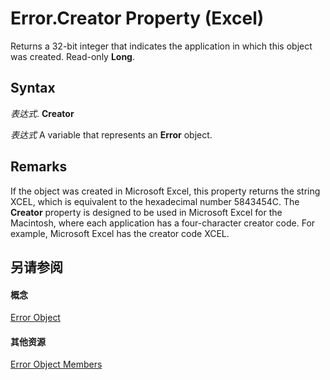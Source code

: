 
# Error.Creator Property (Excel)

Returns a 32-bit integer that indicates the application in which this object was created. Read-only  **Long**.


## Syntax

 _表达式_. **Creator**

 _表达式_ A variable that represents an **Error** object.


## Remarks

If the object was created in Microsoft Excel, this property returns the string XCEL, which is equivalent to the hexadecimal number 5843454C. The  **Creator** property is designed to be used in Microsoft Excel for the Macintosh, where each application has a four-character creator code. For example, Microsoft Excel has the creator code XCEL.


## 另请参阅


#### 概念


[Error Object](bc8c4e3c-c831-58fd-c367-4246ad510ba9.md)
#### 其他资源


[Error Object Members](http://msdn.microsoft.com/library/9be927f4-9a22-d1b8-68ab-f1a003d59bd6%28Office.15%29.aspx)